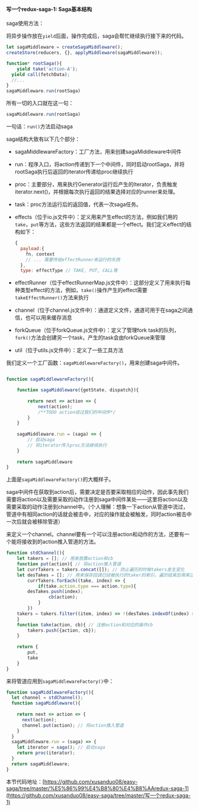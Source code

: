 #### 写一个redux-saga-1: Saga基本结构

saga使用方法：

将异步操作放在`yield`后面，操作完成后，saga会帮忙继续执行接下来的代码。

```javascript
let sagaMiddleware = createSagaMiddleware();
createStore(reducers, {}, applyMiddleware(sagaMiddleware));

function* rootSaga(){
	yield take('action-A');
  yield call(fetchData);
  //...
}
sagaMiddleware.run(rootSaga)
```

所有一切的入口就在这一句：

```javascript
sagaMiddleware.run(rootSaga)
```

一句话：`run()`方法启动saga



saga结构大致有以下几个部分：

* sagaMiddlewareFactory：工厂方法，用来创建sagaMiddleware中间件

* run：程序入口，将action传递到下一个中间件，同时启动rootSaga，并将rootSaga执行后返回的iterator传递给proc继续执行

* proc：主要部分，用来执行Generator运行后产生的Iterator，负责触发iterator.next()，并根据每次执行返回的结果选择对应的runner来处理。

* task：proc方法运行后的返回值，代表一次saga任务。

* effects（位于io.js文件中）：定义用来产生effect的方法，例如我们用的`take`，`put`等方法，这些方法返回的结果都是一个effect。我们定义effect的结构如下：

  ```javascript
  {
  	payload:{
      fn, context
      // ... 需要传给effectRunner来运行的东西
    },
  	type: effectType // TAKE, PUT, CALL等
  
  ```

  

* effectRunner（位于effectRunnerMap.js文件中）：这部分定义了用来执行每种类型effect的方法，例如，`take()`操作产生的effect需要`takeEffectRunner()`方法来执行

* channel（位于channel.js文件中）：通道定义文件，通道可用于在saga之间通信，也可以用来缓存消息

* forkQueue（位于forkQueue.js文件中）：定义了管理fork task的队列，`fork()`方法会创建另一个task，产生的task会由forkQueue来管理

* util（位于utils.js文件中）：定义了一些工具方法



我们定义一个工厂函数：`sagaMiddlewareFactory()`，用来创建saga中间件。

```javascript

function sagaMiddlewareFactory(){

	function sagaMiddleware({getState, dispatch}){
		
		return next => action => {
			next(action);
			/**TODO action经过我们的中间件*/
		}
	}
    
    sagaMiddleware.run = (saga) => {
        // 启动saga
      	// 将iterator传入proc方法继续执行
    }
    
    return sagaMiddleware
}
```

上面是`sagaMiddlewareFactory()`的大概样子。

saga中间件在获取到action后，需要决定是否要采取相应的动作，因此事先我们需要将action以及需要采取的动作注册到saga中间件某处——这里将action以及需要采取的动作注册到channel中。（个人理解：想象一下action从管道中流过，管道中有相同action的话就会被击中，对应的操作就会被触发，同时action被击中一次后就会被移除管道）

来定义一个channel。channel要有一个可以注册action和动作的方法，还要有一个能将接收到的action推入管道的方法。

```javascript
function stdChannel(){
	let takers = []; // 用来放置action和cb
	function put(action){ // 将action推入管道
    let currTakers = takers.concat([]); // 防止遍历的时候takers发生变化
    let desTakes = []; // 用来保存回调已经被执行的taker的索引，遍历结束后用来过滤takers
		currTakers.forEach((take, index) => {
			if(take.action.type === action.type){
        desTakes.push(index);
				cb(action);
			}
		})
    takers = takers.filter((item, index) => !(desTakes.indexOf(index) >=0));
	}
	function take(action, cb){ // 注册action和对应的操作cb
		takers.push({action, cb});
	}
	
	return {
		put,
		take
	}
}
```

来将管道应用到`sagaMiddlewareFactory()`中：

```javascript
function sagaMiddlewareFactory(){
  let channel = stdChannel();
  function sagaMiddleware(){
    
    return next => action => {
      next(action);
      channel.put(action); // 将action推入管道
    }
  }
  sagaMiddleware.run = (saga) => {
    let iterator = saga(); // 启动saga
    return proc(iterator);
  }
  return sagaMiddleware;
}
```



本节代码地址：[https://github.com/xusanduo08/easy-saga/tree/master/%E5%86%99%E4%B8%80%E4%B8%AAredux-saga-1](https://github.com/xusanduo08/easy-saga/tree/master/写一个redux-saga-1)



